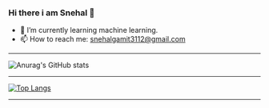 ### Hi there i am Snehal 👋


- 🌱 I’m currently learning machine learning.
- 📫 How to reach me: snehalgamit3112@gmail.com

---

![Anurag's GitHub stats](https://github-readme-stats.vercel.app/api?username=Snehal4315&show_icons=true&theme=cobalt)


---

[![Top Langs](https://github-readme-stats.vercel.app/api/top-langs/?username=Snehal4315&layout=compact)](https://github.com/Snehal4315/github-readme-stats)


---


